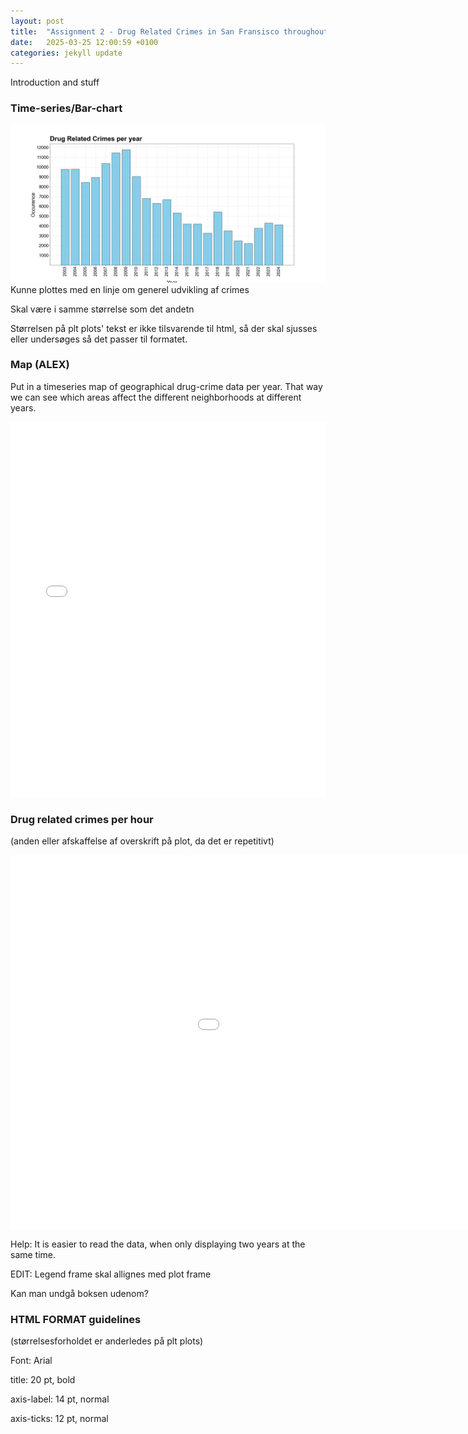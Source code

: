 ```yaml
---
layout: post
title:  "Assignment 2 - Drug Related Crimes in San Fransisco throughout the years"
date:   2025-03-25 12:00:59 +0100
categories: jekyll update
---
```

Introduction and stuff

### Time-series/Bar-chart
![Time series](/images/drug_per_year.png)
Kunne plottes med en linje om generel udvikling af crimes

Skal være i samme størrelse som det andetn

Størrelsen på plt plots' tekst er ikke tilsvarende til html, så der skal sjusses eller undersøges så det passer til formatet.

### Map (ALEX)
Put in a timeseries map of geographical drug-crime data per year. That way we can see which areas affect the different neighborhoods at different years.
<iframe src="/images/heatmapdrugs.html" width="100%" height="600px" style="border:none;"></iframe>

### Drug related crimes per hour 
(anden eller afskaffelse af overskrift på plot, da det er repetitivt)

<p style="text-align:center;"><iframe src="/images/drug_per_hour.html" width="1200" height="600" style="border:none; display: block; margin: 0 auto;"></iframe></p>


Help: It is easier to read the data, when only displaying two years at the same time.

EDIT: Legend frame skal allignes med plot frame

Kan man undgå boksen udenom?

### HTML FORMAT guidelines
(størrelsesforholdet er anderledes på plt plots)

Font: Arial

title: 20 pt, bold

axis-label: 14 pt, normal

axis-ticks: 12 pt, normal